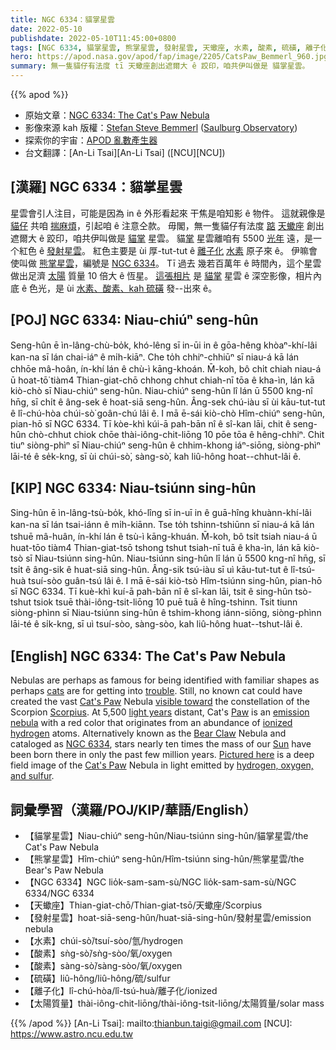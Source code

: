 ```yaml
---
title: NGC 6334：貓掌星雲
date: 2022-05-10
publishdate: 2022-05-10T11:45:00+0800
tags: [NGC 6334, 貓掌星雲, 熊掌星雲, 發射星雲, 天蠍座, 水素, 酸素, 硫磺, 離子化, 太陽質量]
hero: https://apod.nasa.gov/apod/fap/image/2205/CatsPaw_Bemmerl_960.jpg
summary: 無一隻貓仔有法度 tī 天蠍座創出遮爾大 ê 跤印，咱共伊叫做是 貓掌星雲。
---
```


{{% apod %}}

- 原始文章：[NGC 6334: The Cat's Paw Nebula](https://apod.nasa.gov/apod/ap220510.html)
- 影像來源 kah 版權：[Stefan Steve Bemmerl](https://astrofotografie-steve.de/ueber-mich/) ([Saulburg Observatory](https://astrofotografie-steve.de/sternwarte/))
- 探索你的宇宙：[APOD 亂數產生器](http://apod.nasa.gov/apod/random_apod.html)
- 台文翻譯：[An-Li Tsai][An-Li Tsai] ([NCU][NCU])

## [漢羅] NGC 6334：貓掌星雲
星雲會引人注目，可能是因為 in ê 外形看起來 干焦是咱知影 ê 物件。
這就親像是 [貓仔][cats] 共咱 [揣麻煩][trouble]，引起咱 ê 注意仝款。
毋閣，無一隻貓仔有法度 [踮][visible toward] [天蠍座][Scorpius] 創出遮爾大 ê 跤印，咱共伊叫做是 [貓掌][Cat's Paw 1] 星雲。
貓[掌][Paw] 星雲離咱有 5500 [光年][light years] 遠，是一个紅色 ê [發射星雲][emission nebula]。
紅色主要是 ùi 厚-tut-tut ê [離子化][ionized] [水素][hydrogen] 原子來 ê。
伊嘛會使叫做 [熊掌星雲][Bear Claw]，編號是 [NGC 6334][NGC 6334]。
Tī 過去 幾若百萬年 ê 時間內，這个星雲做出足濟 [太陽][Sun] 質量 10 倍大 ê 恆星。
[這張相片][Pictured here] 是 [貓掌][Cat's Paw 2] 星雲 ê 深空影像，相片內底 ê 色光，是 ùi [水素、酸素、kah 硫磺][hydrogen, oxygen, and sulfur] 發--出來 ê。

## [POJ] NGC 6334: Niau-chiúⁿ seng-hûn
Seng-hûn ē ìn-lâng-chù-bo̍k, khó-lêng sī in-ūi in ê gōa-hêng khòaⁿ-khí-lâi kan-na sī lán chai-iáⁿ ê mi̍h-kiāⁿ.
Che to̍h chhiⁿ-chhiūⁿ sī niau-á kā lán chhōe mâ-hoân, ín-khí lán ê chù-ì kāng-khoán.
M̄-koh, bô chi̍t chiah niau-á ū hoat-tō͘ tiàm4 Thian-giat-chō chhong chhut chiah-nī tōa ê kha-ìn, lán kā kiò-chò sī Niau-chiúⁿ seng-hûn.
Niau-chiúⁿ seng-hûn lî lán ū 5500 kng-nî hn̄g, sī chi̍t ê âng-sek ê hoat-siā seng-hûn.
Âng-sek chú-iàu sī ùi kāu-tut-tut ê lî-chú-hòa chúi-sò͘ goân-chú lâi ê.
I mā ē-sái kiò-chò Hîm-chiúⁿ seng-hûn, pian-hō sī NGC 6334.
Tī kòe-khì kúi-ā pah-bān nî ê sî-kan lāi, chit ê seng-hûn chò-chhut chiok chōe thài-iông-chit-liōng 10 pōe tōa ê hêng-chhiⁿ.
Chit tiuⁿ siòng-phìⁿ sī Niau-chiúⁿ seng-hûn ê chhim-khong iáⁿ-siōng, siòng-phìⁿ lāi-té ê se̍k-kng, sī ùi chúi-sò͘, sàng-sò͘, kah liû-hông hoat--chhut-lâi ê.

## [KIP] NGC 6334: Niau-tsiúnn sing-hûn
Sing-hûn ē ìn-lâng-tsù-bo̍k, khó-lîng sī in-uī in ê guā-hîng khuànn-khí-lâi kan-na sī lán tsai-iánn ê mi̍h-kiānn.
Tse to̍h tshinn-tshiūnn sī niau-á kā lán tshuē mâ-huân, ín-khí lán ê tsù-ì kāng-khuán.
M̄-koh, bô tsi̍t tsiah niau-á ū huat-tōo tiàm4 Thian-giat-tsō tshong tshut tsiah-nī tuā ê kha-ìn, lán kā kiò-tsò sī Niau-tsiúnn sing-hûn.
Niau-tsiúnn sing-hûn lî lán ū 5500 kng-nî hn̄g, sī tsi̍t ê âng-sik ê huat-siā sing-hûn.
Âng-sik tsú-iàu sī uì kāu-tut-tut ê lî-tsú-huà tsuí-sòo guân-tsú lâi ê.
I mā ē-sái kiò-tsò Hîm-tsiúnn sing-hûn, pian-hō sī NGC 6334.
Tī kuè-khì kuí-ā pah-bān nî ê sî-kan lāi, tsit ê sing-hûn tsò-tshut tsiok tsuē thài-iông-tsit-liōng 10 puē tuā ê hîng-tshinn.
Tsit tiunn siòng-phìnn sī Niau-tsiúnn sing-hûn ê tshim-khong iánn-siōng, siòng-phìnn lāi-té ê si̍k-kng, sī uì tsuí-sòo, sàng-sòo, kah liû-hông huat--tshut-lâi ê.

## [English] NGC 6334: The Cat's Paw Nebula
Nebulas are perhaps as famous for being identified with familiar shapes as perhaps [cats][cats] are for getting into [trouble].
Still, no known cat could have created the vast [Cat's Paw][Cat's Paw 1] Nebula [visible toward][visible toward] the constellation of the Scorpion [Scorpius][Scorpius].
At 5,500 [light years][light years] distant, Cat's [Paw][Paw] is an [emission nebula][emission nebula] with a red color that originates from an abundance of [ionized][ionized] [hydrogen][hydrogen] atoms.
Alternatively known as the [Bear Claw][Bear Claw] Nebula and cataloged as [NGC 6334][NGC 6334], stars nearly ten times the mass of our [Sun][Sun] have been born there in only the past few million years.
[Pictured here][Pictured here] is a deep field image of the [Cat's Paw][Cat's Paw 2] Nebula in light emitted by [hydrogen, oxygen, and sulfur][hydrogen, oxygen, and sulfur].


## 詞彙學習（漢羅/POJ/KIP/華語/English）
- 【貓掌星雲】Niau-chiúⁿ seng-hûn/Niau-tsiúnn sing-hûn/貓掌星雲/the Cat's Paw Nebula
- 【熊掌星雲】Hîm-chiúⁿ seng-hûn/Hîm-tsiúnn sing-hûn/熊掌星雲/the Bear's Paw Nebula
- 【NGC 6334】NGC lio̍k-sam-sam-sù/NGC lio̍k-sam-sam-sù/NGC 6334/NGC 6334
- 【天蠍座】Thian-giat-chō/Thian-giat-tsō/天蠍座/Scorpius
- 【發射星雲】hoat-siā-seng-hûn/huat-siā-sing-hûn/發射星雲/emission nebula
- 【水素】chúi-sò͘/tsuí-sòo/氫/hydrogen
- 【酸素】sǹg-sò͘/sǹg-sòo/氧/oxygen
- 【酸素】sàng-sò͘/sàng-sòo/氧/oxygen
- 【硫磺】liû-hông/liû-hông/硫/sulfur
- 【離子化】lî-chú-hòa/lî-tsú-huà/離子化/ionized
- 【太陽質量】thài-iông-chit-liōng/thài-iông-tsit-liōng/太陽質量/solar mass


{{% /apod %}}
[An-Li Tsai]: mailto:thianbun.taigi@gmail.com
[NCU]: https://www.astro.ncu.edu.tw

[copyright]: https://apod.nasa.gov/apod/fap/lib/about_apod.html#srapply

[cats]:https://www.pbs.org/wgbh/nova/video/cat-tales/
[trouble]:http://3.bp.blogspot.com/-1RxV7LEt7oY/Uzhk_V5RR7I/AAAAAAAAAOw/4FF6ICSxbmI/s1600/cat+tp.jpeg
[Cat's Paw 1]:https://en.wikipedia.org/wiki/NGC_6334
[visible toward]:https://youtu.be/ni5LdzvLY7o
[Scorpius]:https://en.wikipedia.org/wiki/Scorpius
[light years]:https://spaceplace.nasa.gov/light-year/en/
[Paw]:http://en.wikipedia.org/wiki/Paw
[emission nebula]:http://astronomy.swin.edu.au/cosmos/E/Emission+Nebula
[ionized]:https://www.thunderbolts.info/wp/wp-content/uploads/2011/08/ionization-image.jpg
[hydrogen]:http://periodic.lanl.gov/1.shtml
[Bear Claw]:https://thumbs.dreamstime.com/z/bear-paw-print-black-preserved-dried-cracked-mud-surface-83711648.jpg
[NGC 6334]:http://en.wikipedia.org/wiki/NGC_6334
[Sun]:https://www.nasa.gov/sun
[Pictured here]:https://astrofotografie-steve.de/wp-content/uploads/2022/04/NGC6334-Cat%C2%B4s-Paw-Nebula_Steve-scaled.jpg
[Cat's Paw 2]:http://www.youtube.com/watch?v=v0zgQAp7EYw
[hydrogen, oxygen, and sulfur]:https://astrobackyard.com/narrowband-imaging/
